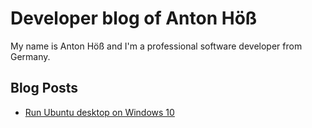 # Developer blog of Anton Höß
My name is Anton Höß and I'm a professional software developer from Germany.

## Blog Posts
* [Run Ubuntu desktop on Windows 10](https://antonhoess.github.io/ubuntu_desktop_on_windows/)
